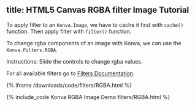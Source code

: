 title: HTML5 Canvas RGBA filter Image Tutorial
---

To apply filter to an `Konva.Image`, we have to cache it first with `cache()`
function. Then apply filter with `filter()` function.

To change rgba components of an image with Konva, we can use the `Konva.Filters.RGBA`.

Instructions: Slide the controls to change rgba values.

For all available filters go to [Filters Documentation](/api/Konva.Filters.html).

{% iframe /downloads/code/filters/RGBA.html %}

{% include_code Konva RGBA Image Demo filters/RGBA.html %}